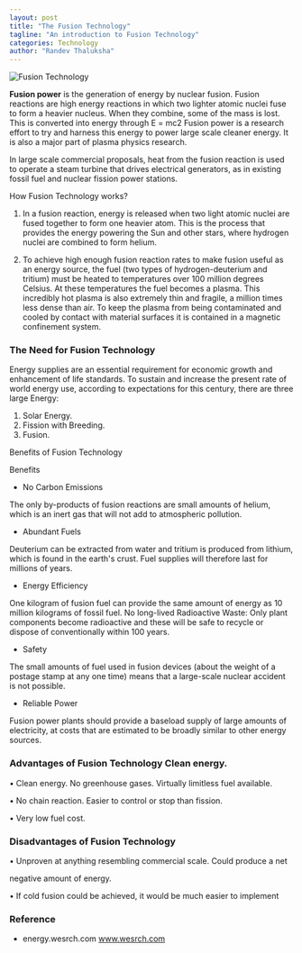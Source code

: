 ```yaml
---
layout: post
title: "The Fusion Technology"
tagline: "An introduction to Fusion Technology"
categories: Technology
author: "Randev Thaluksha"
---
```


![Fusion Technology](https://github.com/aviorsys/aviorsys.github.io/raw/master/images/fusion-tech.jpg)


**Fusion power** is the generation of energy by nuclear fusion. Fusion reactions are high energy reactions in which two lighter atomic nuclei fuse to form a heavier nucleus. When they combine, some of the mass is lost. This is converted into energy through E = mc2 Fusion power is a research effort to try and harness this energy to power large scale cleaner energy. It is also a major part of plasma physics research.

In large scale commercial proposals, heat from the fusion reaction is used to operate a steam turbine that drives electrical generators, as in existing fossil fuel and nuclear fission power stations.

How Fusion Technology works?

1. In a fusion reaction, energy is released when two light atomic nuclei are fused together to form one heavier atom. This is the process that provides the energy powering the Sun and other stars, where hydrogen nuclei are combined to form helium.

2. To achieve high enough fusion reaction rates to make fusion useful as an energy source, the fuel (two types of hydrogen-deuterium and tritium) must be heated to temperatures over 100 million degrees Celsius. At these temperatures the fuel becomes a plasma. This incredibly hot plasma is also extremely thin and
fragile, a million times less dense than air. To keep the plasma from being contaminated and cooled by contact with material surfaces it is contained in a magnetic confinement system.

### The Need for Fusion Technology

Energy supplies are an essential requirement for economic growth and
enhancement of life standards. To sustain and increase the present rate of world energy use, according to expectations for this century, there are three large Energy:

1. Solar Energy.
2. Fission with Breeding.
3. Fusion.

Benefits of Fusion Technology

Benefits

- No Carbon Emissions

The only by-products of fusion reactions are small amounts of helium, which is an inert gas that will not add to atmospheric pollution.

- Abundant Fuels

Deuterium can be extracted from water and tritium is produced from lithium, which is found in the earth&#39;s crust. Fuel supplies will therefore last for millions of years.

- Energy Efficiency

One kilogram of fusion fuel can provide the same amount of energy as 10 million kilograms of fossil fuel. No long-lived Radioactive Waste: Only plant components become radioactive and these will be safe to recycle or dispose of conventionally within 100 years.

- Safety

The small amounts of fuel used in fusion devices (about the weight of a postage stamp at any one time) means that a large-scale nuclear accident is not possible.

- Reliable Power

Fusion power plants should provide a baseload supply of large amounts of electricity, at costs that are estimated to be broadly similar to other energy sources.

### Advantages of Fusion Technology Clean energy.

• Clean energy. No greenhouse gases. Virtually limitless fuel available.

• No chain reaction. Easier to control or stop than fission.

• Very low fuel cost.

### Disadvantages of Fusion Technology

• Unproven at anything resembling commercial scale. Could produce a net

negative amount of energy.

• If cold fusion could be achieved, it would be much easier to implement

### Reference

- energy.wesrch.com www.wesrch.com